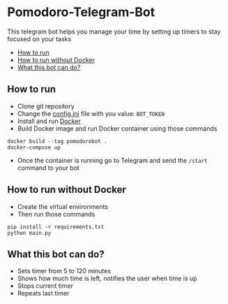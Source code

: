 # Pomodoro-Telegram-Bot
This telegram bot helps you manage your time by setting up timers to stay focused on your tasks

* [How to run](#how-to-run)
* [How to run without Docker](#how-to-run-without-docker)
* [What this bot can do?](#what-this-bot-can-do)

## How to run
* Clone git repository
* Change the [config.ini](config.ini) file with you value: `BOT_TOKEN`
* Install and run [Docker](https://www.docker.com/)
* Build Docker image and run Docker container using those commands
```docker
docker build --tag pomodorobot .
docker-compose up
```
* Once the container is running go to Telegram and send the `/start` command to your bot

## How to run without Docker
* Create the virtual environments
* Then run those commands
```commandline
pip install -r requirements.txt
python main.py
```

## What this bot can do?
* Sets timer from 5 to 120 minutes
* Shows how much time is left, notifies the user when time is up
* Stops current timer
* Repeats last timer
